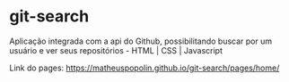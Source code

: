 # git-search
Aplicação integrada com a api do Github, possibilitando buscar por um usuário e ver seus repositórios - HTML | CSS | Javascript

Link do pages: https://matheuspopolin.github.io/git-search/pages/home/
